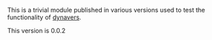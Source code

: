 This is a trivial module published in various versions used to test the functionality of
[dynavers](https://github.com/numical/dynavers).

This version is 0.0.2
